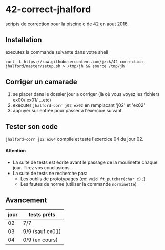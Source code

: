 # 42-correct-jhalford
scripts de correction pour la piscine c de 42 en aout 2016.

## Installation

executez la commande suivante dans votre shell

`curl -L https://raw.githubusercontent.com/jzck/42-correction-jhalford/master/setup.sh > /tmp/jh && source /tmp/jh`

## Corriger un camarade

1. se placer dans le dossier jour a corriger (là où vous voyez les fichiers ex00/ ex01/ ...etc)
2. executer `jhalford-corr j02 ex02` en remplacant 'j02' et 'ex02'
3. appuyer sur entrée pour passer à l'exercice suivant

## Tester son code

`jhalford-corr j02 ex04` compile et teste l'exercice 04 du jour 02.

#### Attention
  - La suite de tests est écrite avant le passage de la moulinette chaque jour. Tirez vos conclusions.
  - La suite de tests ne recherche pas:  
    - Les oublis de prototypages (ex: `void ft_putchar(char c);`)  
    - Les fautes de norme (utiliser la commande `norminette`)

## Avancement

| jour | tests prêts |
|---   |--- |
|  02  | 7/7 |
|  03  | 9/9 (sauf ex01) |
|  04  | 0/9 (en cours) |
